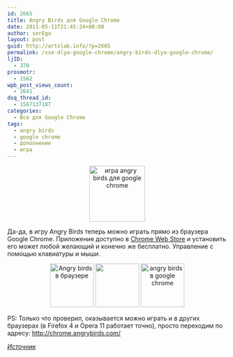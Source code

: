 ```yaml
---
id: 2665
title: Angry Birds для Google Chrome
date: 2011-05-11T21:45:24+00:00
author: serEga
layout: post
guid: http://artslab.info/?p=2665
permalink: /vse-dlya-google-chrome/angry-birds-dlya-google-chrome/
ljID:
  - 370
prosmotr:
  - 1562
wpb_post_views_count:
  - 2641
dsq_thread_id:
  - 1567137187
categories:
  - Все для Google Chrome
tags:
  - angry birds
  - google chrome
  - дополнение
  - игра
---
```

<center>
  <img src="{{site.img_cdn}}/chromebirds.png" alt="игра angry birds для google chrome" title="chromebirds" width="128" height="128" class="alignnone size-full wp-image-2667" />
</center>

Да-да, в игру Angry Birds теперь можно играть прямо из браузера Google Chrome. Приложение доступно в [Chrome Web Store](https://chrome.google.com/webstore/detail/aknpkdffaafgjchaibgeefbgmgeghloj) и установить его может любой желающий и конечно же бесплатно. Управление с помощью клавиатуры и мыши.

<center>
  <a href="{{site.img_cdn}}/angry_birds_chrome2.jpg"><img src="{{site.img_cdn}}/angry_birds_chrome2-100x100.jpg" alt="Angry birds в браузере" title="angry_birds_chrome2" width="100" height="100" class="alignnone size-thumbnail wp-image-2670" /></a> <a href="{{site.img_cdn}}/angry_birds_chrome3.jpg"><img src="{{site.img_cdn}}/angry_birds_chrome3-100x100.jpg" alt="" title="angry_birds_chrome3" width="100" height="100" class="alignnone size-thumbnail wp-image-2671" /></a> <a href="{{site.img_cdn}}/angry_birds_chrome.jpg"><img src="{{site.img_cdn}}/angry_birds_chrome-100x100.jpg" alt="angry birds в google chrome" title="angry_birds_chrome" width="100" height="100" class="alignnone size-thumbnail wp-image-2666" /></a>
</center>



PS: Только что проверил, оказывается можно играть и в других браузерах (в Firefox 4 и Opera 11 работает точно), просто переходим по адресу: <http://chrome.angrybirds.com/>

_[Источник](http://my-chrome.ru/2011/05/angry-birds-teper-i-dlya-google-chrome/)_